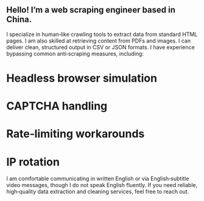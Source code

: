 ## Hello! I’m a web scraping engineer based in China.
I specialize in human‑like crawling tools to extract data from standard HTML pages.
I am also skilled at retrieving content from PDFs and images.
I can deliver clean, structured output in CSV or JSON formats.
I have experience bypassing common anti‑scraping measures, including:
# Headless browser simulation
# CAPTCHA handling
# Rate‑limiting workarounds
# IP rotation
I am comfortable communicating in written English or via English‑subtitle video messages, though I do not speak English fluently.
If you need reliable, high‑quality data extraction and cleaning services, feel free to reach out.
